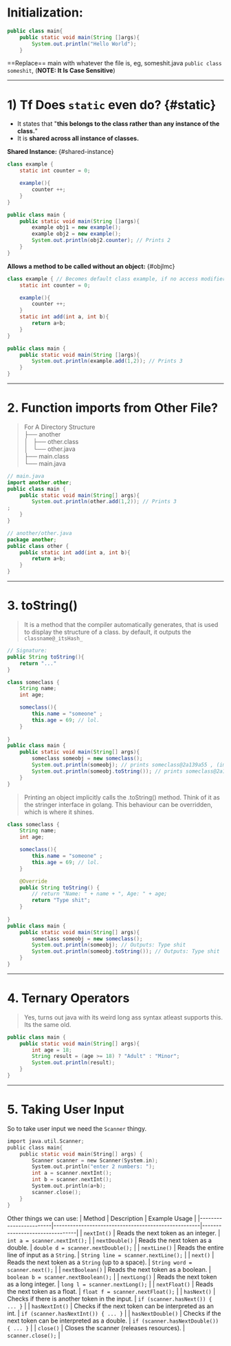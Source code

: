 # Initialization: 

<link rel="stylesheet" href="/home/nathan/dev/dino.css">

```java
public class main{
    public static void main(String []args){
        System.out.println("Hello World");
    }
```
==Replace== main with whatever the file is, eg, someshit.java `public class someshit`, (__NOTE: It Is Case Sensitive__)

---

# 1) Tf Does `static` even do?  {#static}

- It states that "__this belongs to the class rather than any instance of the class.__"  
- It is __shared across all instance of classes.__

__Shared Instance:__ {#shared-instance}
```java
class example {
    static int counter = 0;

    example(){
        counter ++;
    }
}

public class main {
    public static void main(String []args){
        example obj1 = new example();
        example obj2 = new example();
        System.out.println(obj2.counter); // Prints 2
    }
}
```

__Allows a method to be called without an object:__ {#objlmc}
```java
class example { // Becomes default class example, if no access modifier is mentioned, default is implicit
    static int counter = 0;

    example(){
        counter ++;
    }
    static int add(int a, int b){
        return a+b;
    }
}

public class main {
    public static void main(String []args){
        System.out.println(example.add(1,2)); // Prints 3
    }
}
```
---

# 2. Function imports from Other File?
> For A Directory Structure   
├── another   
│   ├── other.class  
│   └── other.java  
├── main.class  
└── main.java  

```java
// main.java
import another.other;
public class main {
    public static void main(String[] args){
        System.out.println(other.add(1,2)); // Prints 3
;
    }
}

```

```java
// another/other.java
package another;
public class other {
    public static int add(int a, int b){
        return a+b;
    }
}
```
---

# 3. toString() 
> It is a method that the compiler automatically generates, that is used to display the structure of a class.
by default, it outputs the `classname@_itsHash_`
```java
// Signature:
public String toString(){
    return "..."
}
```
```java
class someclass {
    String name;
    int age;

    someclass(){
        this.name = "someone" ;
        this.age = 69; // lol.
    }
    
}
public class main {
    public static void main(String[] args){
        someclass someobj = new someclass();
        System.out.println(someobj); // prints someclass@2a139a55 , (implicitly calls .toString())
        System.out.println(someobj.toString()); // prints someclass@2a139a55 
    }
}
```
> Printing an object implicitly calls the .toString() method. Think of it as the stringer interface in golang.
This behaviour can be overridden, which is where it shines. 

``` java
class someclass {
    String name;
    int age;

    someclass(){
        this.name = "someone" ;
        this.age = 69; // lol.
    }

    @Override
    public String toString() {
        // return "Name: " + name + ", Age: " + age;
        return "Type shit";
    }
    
}
public class main {
    public static void main(String[] args){
        someclass someobj = new someclass();
        System.out.println(someobj); // Outputs: Type shit
        System.out.println(someobj.toString()); // Outputs: Type shit 
    }
}
```
---

# 4. Ternary Operators 


> Yes, turns out java with its weird long ass syntax atleast supports this. Its the same old.

```java
public class main {
    public static void main(String[] args){
        int age = 18;
        String result = (age >= 18) ? "Adult" : "Minor";
        System.out.println(result); 
    }
}
```
---


# 5. Taking User Input

So to take user input we need the `Scanner` thingy.

```c
import java.util.Scanner;
public class main{
    public static void main(String[] args) {
        Scanner scanner = new Scanner(System.in);
        System.out.println("enter 2 numbers: ");
        int a = scanner.nextInt();
        int b = scanner.nextInt();
        System.out.println(a+b);
        scanner.close();
    }
}
```

Other things we can use:
| Method                 | Description                                         | Example Usage                  |
|------------------------|-----------------------------------------------------|--------------------------------|
| `nextInt()`            | Reads the next token as an integer.                 | `int a = scanner.nextInt();`  |
| `nextDouble()`         | Reads the next token as a double.                   | `double d = scanner.nextDouble();` |
| `nextLine()`           | Reads the entire line of input as a `String`.       | `String line = scanner.nextLine();` |
| `next()`               | Reads the next token as a `String` (up to a space). | `String word = scanner.next();` |
| `nextBoolean()`        | Reads the next token as a boolean.                  | `boolean b = scanner.nextBoolean();` |
| `nextLong()`           | Reads the next token as a long integer.             | `long l = scanner.nextLong();` |
| `nextFloat()`          | Reads the next token as a float.                    | `float f = scanner.nextFloat();` |
| `hasNext()`            | Checks if there is another token in the input.      | `if (scanner.hasNext()) { ... }` |
| `hasNextInt()`         | Checks if the next token can be interpreted as an int. | `if (scanner.hasNextInt()) { ... }` |
| `hasNextDouble()`      | Checks if the next token can be interpreted as a double. | `if (scanner.hasNextDouble()) { ... }` |
| `close()`              | Closes the scanner (releases resources).            | `scanner.close();`            |

